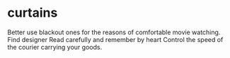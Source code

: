 # curtains
Better use blackout ones for the reasons of comfortable movie watching.
Find designer
Read carefully and remember by heart
Control the speed of the courier carrying your goods.

